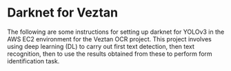 # Darknet for Veztan

The following are some instructions for setting up darknet for YOLOv3 in the AWS EC2 environment for the Veztan OCR project.
This project involves using deep learning (DL) to carry out first text detection, then text recognition, then to use the results
obtained from these to perform form identification task. 
